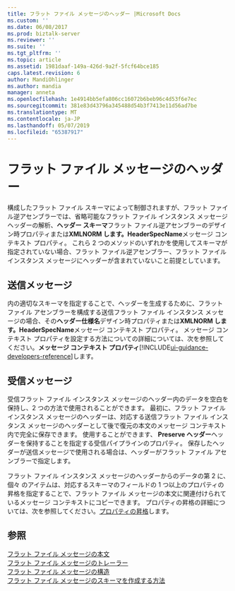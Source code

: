 ```yaml
---
title: フラット ファイル メッセージのヘッダー |Microsoft Docs
ms.custom: ''
ms.date: 06/08/2017
ms.prod: biztalk-server
ms.reviewer: ''
ms.suite: ''
ms.tgt_pltfrm: ''
ms.topic: article
ms.assetid: 1981daaf-149a-426d-9a2f-5fcf64bce185
caps.latest.revision: 6
author: MandiOhlinger
ms.author: mandia
manager: anneta
ms.openlocfilehash: 1e4914bb5efa806cc16072b6beb96c4d53f6e7ec
ms.sourcegitcommit: 381e83d43796a345488d54b3f7413e11d56ad7be
ms.translationtype: MT
ms.contentlocale: ja-JP
ms.lasthandoff: 05/07/2019
ms.locfileid: "65387917"
---
```

# <a name="flat-file-message-headers"></a>フラット ファイル メッセージのヘッダー
構成したフラット ファイル スキーマによって制御されますが、フラット ファイル逆アセンブラーでは、省略可能なフラット ファイル インスタンス メッセージ ヘッダーの解析、**ヘッダー スキーマ**フラット ファイル逆アセンブラーのデザイン時プロパティまたは**XMLNORM します。HeaderSpecName**メッセージ コンテキスト プロパティ。 これら 2 つのメソッドのいずれかを使用してスキーマが指定されていない場合、フラット ファイル逆アセンブラー、フラット ファイル インスタンス メッセージにヘッダーが含まれていないこと前提としています。  

## <a name="outbound-messages"></a>送信メッセージ  
 内の適切なスキーマを指定することで、ヘッダーを生成するために、フラット ファイル アセンブラーを構成する送信フラット ファイル インスタンス メッセージの場合、その**ヘッダー仕様名**デザイン時プロパティまたは**XMLNORM します。HeaderSpecName**メッセージ コンテキスト プロパティ。 メッセージ コンテキスト プロパティを設定する方法についての詳細については、次を参照してください。**メッセージ コンテキスト プロパティ**[!INCLUDE[ui-guidance-developers-reference](../includes/ui-guidance-developers-reference.md)]します。  

## <a name="inbound-messages"></a>受信メッセージ  
 受信フラット ファイル インスタンス メッセージのヘッダー内のデータを空白を保持し、2 つの方法で使用されることができます。 最初に、フラット ファイル インスタンス メッセージのヘッダーは、対応する送信フラット ファイル インスタンス メッセージのヘッダーとして後で復元の本文のメッセージ コンテキスト内で完全に保存できます。 使用することができます、 **Preserve ヘッダー**ヘッダーを保持することを指定する受信パイプラインのプロパティ。 保存したヘッダーが送信メッセージで使用される場合は、ヘッダーがフラット ファイル アセンブラーで指定します。  
  
 フラット ファイル インスタンス メッセージのヘッダーからのデータの第 2 に、個々 のアイテムは、対応するスキーマのフィールドの 1 つ以上のプロパティの昇格を指定することで、フラット ファイル メッセージの本文に関連付けられているメッセージ コンテキストにコピーできます。 プロパティの昇格の詳細については、次を参照してください。[プロパティの昇格](../core/promoting-properties.md)します。  
  
## <a name="see-also"></a>参照  
 [フラット ファイル メッセージの本文](../core/flat-file-message-bodies.md)   
 [フラット ファイル メッセージのトレーラー](../core/flat-file-message-trailers.md)   
 [フラット ファイル メッセージの構造](../core/structure-of-a-flat-file-message.md)   
 [フラット ファイル メッセージのスキーマを作成する方法](../core/how-to-create-schemas-for-flat-file-messages.md)